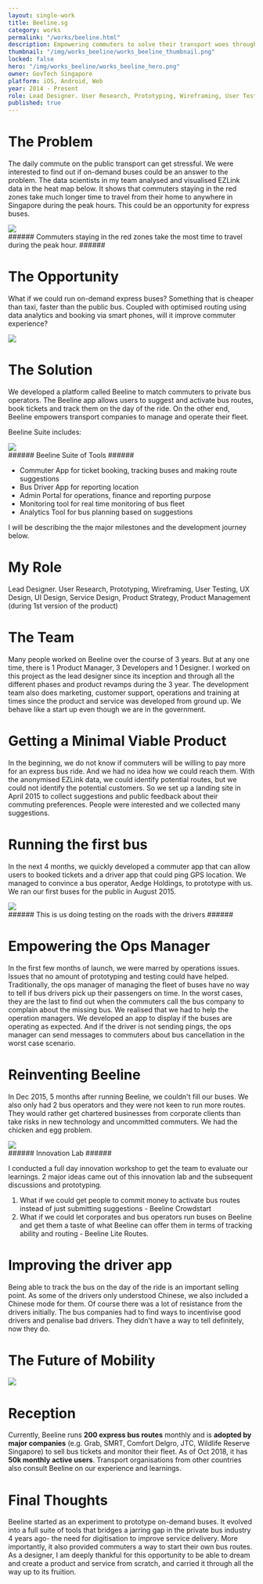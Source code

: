 ```yaml
---
layout: single-work
title: Beeline.sg
category: works
permalink: "/works/beeline.html"
description: Empowering commuters to solve their transport woes through crowdsourcing.
thumbnail: "/img/works_beeline/works_beeline_thumbnail.png"
locked: false
hero: "/img/works_beeline/works_beeline_hero.png"
owner: GovTech Singapore
platform: iOS, Android, Web
year: 2014 - Present
role: Lead Designer. User Research, Prototyping, Wireframing, User Testing, UX Design, UI Design, Service Design, Product Strategy, Product Management
published: true
---
```


# The Problem #

  The daily commute on the public transport can get stressful. We were interested to find out if on-demand buses could be an answer to the problem. The data scientists in my team analysed and visualised EZLink data in the heat map below. It shows that commuters staying in the red zones take much longer time to travel from their home to anywhere in Singapore during the peak hours. This could be an opportunity for express buses.

  <div><img src="/img/works_beeline/beeline_heatmap.svg"></div>
###### Commuters staying in the red zones take the most time to travel during the peak hour. ######

# The Opportunity #
What if we could run on-demand express buses? Something that is cheaper than taxi, faster than the public bus. Coupled with optimised routing using data analytics and booking via smart phones, will it improve commuter experience?
  <div><img src="/img/works_beeline/beeline_sharedtransit.svg"></div>

# The Solution #
We developed a platform called Beeline to match commuters to private bus operators. The Beeline app allows users to suggest and activate bus routes, book tickets and track them on the day of the ride. On the other end, Beeline empowers transport companies to manage and operate their fleet.

Beeline Suite includes:

<div><img src="/img/works_beeline/beeline_suite.svg"></div>
###### Beeline Suite of Tools ######

- Commuter App for ticket booking, tracking buses and making route suggestions
- Bus Driver App for reporting location
- Admin Portal for operations, finance and reporting purpose
- Monitoring tool for real time monitoring of bus fleet
- Analytics Tool for bus planning based on suggestions

I will be describing the the major milestones and the development journey below.

# My Role #
Lead Designer. User Research, Prototyping, Wireframing, User Testing, UX Design, UI Design, Service Design, Product Strategy, Product Management (during 1st version of the product)

# The Team #
Many people worked on Beeline over the course of 3 years. But at any one time, there is 1 Product Manager, 3 Developers and 1 Designer. I worked on this project as the lead designer since its inception and through all the different phases and product revamps during the 3 year. The development team also does marketing, customer support, operations and training at times since the product and service was developed from ground up. We behave like a start up even though we are in the government.

# Getting a Minimal Viable Product #
In the beginning, we do not know if commuters will be willing to pay more for an express bus ride. And we had no idea how we could reach them.
With the anonymised EZLink data, we could identify potential routes, but we could not identify the potential customers. So we set up a landing site in April 2015 to collect suggestions and public feedback about their commuting preferences. People were interested and we collected many suggestions.

# Running the first bus #
In the next 4 months, we quickly developed a commuter app that can allow users to booked tickets and a driver app that could ping GPS location.
We managed to convince a bus operator, Aedge Holdings, to prototype with us. We ran our first buses for the public in August 2015.
<div><img src="/img/works_beeline/beeline_testingsessions.png"></div>
###### This is us doing testing on the roads with the drivers ######

# Empowering the Ops Manager #
In the first few months of launch, we were marred by operations issues. Issues that no amount of prototyping and testing could have helped.
Traditionally, the ops manager of managing the fleet of buses have no way to tell if bus drivers pick up their passengers on time. In the worst cases, they are the last to find out when the commuters call the bus company to complain about the missing bus. We realised that we had to help the operation managers. We developed an app to display if the buses are operating as expected. And if the driver is not sending pings, the ops manager can send messages to commuters about bus cancellation in the worst case scenario.

# Reinventing Beeline #
In Dec 2015, 5 months after running Beeline, we couldn't fill our buses. We also only had 2 bus operators and they were not keen to run more routes. They would rather get chartered businesses from corporate clients than take risks in new technology and uncommitted commuters. We had the chicken and egg problem.

<div><img src="/img/works_beeline/beeline_innovationlab.png"></div>
###### Innovation Lab ######

I conducted a full day innovation workshop to get the team to evaluate our learnings.
2 major ideas came out of this innovation lab and the subsequent discussions and prototyping.
1. What if we could get people to commit money to activate bus routes instead of just submitting suggestions - Beeline Crowdstart
2. What if we could let corporates and bus operators run buses on Beeline and get them a taste of what Beeline can offer them in terms of tracking ability and routing - Beeline Lite Routes.

# Improving the driver app #
Being able to track the bus on the day of the ride is an important selling point.
As some of the drivers only understood Chinese, we also included a Chinese mode for them.
Of course there was a lot of resistance from the drivers initially. The bus companies had to find ways to incentivise good drivers and penalise bad drivers. They didn't have a way to tell definitely, now they do.

# The Future of Mobility #
<div><img src="/img/works_beeline/beeline_futureofmobility.svg"></div>

# Reception #
Currently, Beeline runs **200 express bus routes** monthly and is **adopted by major companies** (e.g. Grab, SMRT, Comfort Delgro, JTC, Wildlife Reserve Singapore) to sell bus tickets and monitor their fleet. As of Oct 2018, it has **50k monthly active users**. Transport organisations from other countries also consult Beeline on our experience and learnings.

# Final Thoughts #
Beeline started as an experiment to prototype on-demand buses. It evolved into a full suite of tools that bridges a jarring gap in the private bus industry 4 years ago- the need for digitisation to improve service delivery. More importantly, it also provided commuters a way to start their own bus routes. As a designer, I am deeply thankful for this opportunity to be able to dream and create a product and service from scratch, and carried it through all the way up to its fruition.
